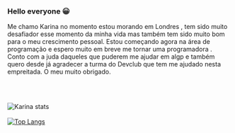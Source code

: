 ### Hello everyone  :grinning:


Me chamo Karina no momento estou morando em Londres , tem sido muito desafiador esse momento da minha vida mas também tem sido muito bom para o meu 
crescimento pessoal. Estou começando agora na área de programação e espero muito em breve me tornar uma programadora . Conto com a juda daqueles que puderem 
me ajudar em algp e também quero desde já agradecer a turma do Devclub que tem me ajudado nesta empreitada. O meu muito obrigado.

<br>
<br>

![Karina stats](https://github-readme-stats.vercel.app/api?username=KarinaCosta2609&show_icons=true&theme=radical)
<br>
<br>
[![Top Langs](https://github-readme-stats.vercel.app/api/top-langs/?username=KarinaCosta2609)](https://github.com/anuraghazra/github-readme-stats)
